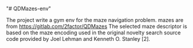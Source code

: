 "# QDMazes-env" 

The project write a gym env for the maze navigation problem.
mazes are from https://gitlab.com/2factor/QDMazes
The selected maze descriptor is based on the maze encoding used in the original novelty search source code provided by Joel Lehman and Kenneth O. Stanley [2].
